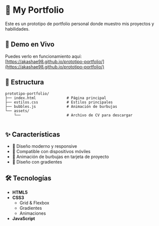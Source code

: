 # 💼 My Portfolio 

Este es un prototipo de portfolio personal donde muestro mis proyectos y habilidades.

## 🚀 Demo en Vivo

Puedes verlo en funcionamiento aquí: [https://akashae98.github.io/prototipo-portfolio/](https://akashae98.github.io/prototipo-portfolio/)


## 📁 Estructura

```
prototipo-portfolio/
├── index.html              # Página principal
├── estilos.css             # Estilos principales
├── bubbles.js              # Animación de burbujas
└── assets/              
    └──                     # Archivo de CV para descargar
                 
```

## ✨ Características
- 🎨 Diseño moderno y responsive
- 📱 Compatible con dispositivos móviles
- 🫧 Animación de burbujas en tarjeta de proyecto
- 🌈 Diseño con gradientes 
  

## 🛠️ Tecnologías

- **HTML5** 
- **CSS3**
  - Grid & Flexbox
  - Gradientes
  - Animaciones
- **JavaScript** 


